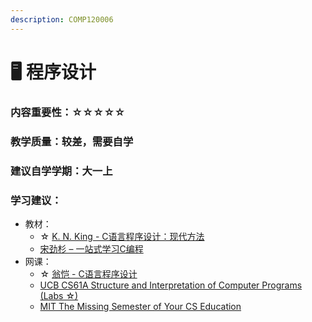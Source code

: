 ```yaml
---
description: COMP120006
---
```


# 🖥️ 程序设计

### 内容重要性：☆☆☆☆☆

### 教学质量：较差，需要自学

### 建议自学学期：大一上

### 学习建议：

* 教材：
  * ☆ [K. N. King - C语言程序设计：现代方法](https://book.douban.com/subject/4279678/)
  * [宋劲杉 – 一站式学习C编程](https://book.douban.com/subject/6025290/)
* 网课：
  * ☆ [翁恺 - C语言程序设计](https://www.bilibili.com/video/BV1dr4y1n7vA)
  * [UCB CS61A Structure and Interpretation of Computer Programs (Labs ☆)](https://csdiy.wiki/%E7%BC%96%E7%A8%8B%E5%85%A5%E9%97%A8/Python/CS61A/)
  * [MIT The Missing Semester of Your CS Education](https://csdiy.wiki/%E7%BC%96%E7%A8%8B%E5%85%A5%E9%97%A8/MIT-Missing-Semester/)

